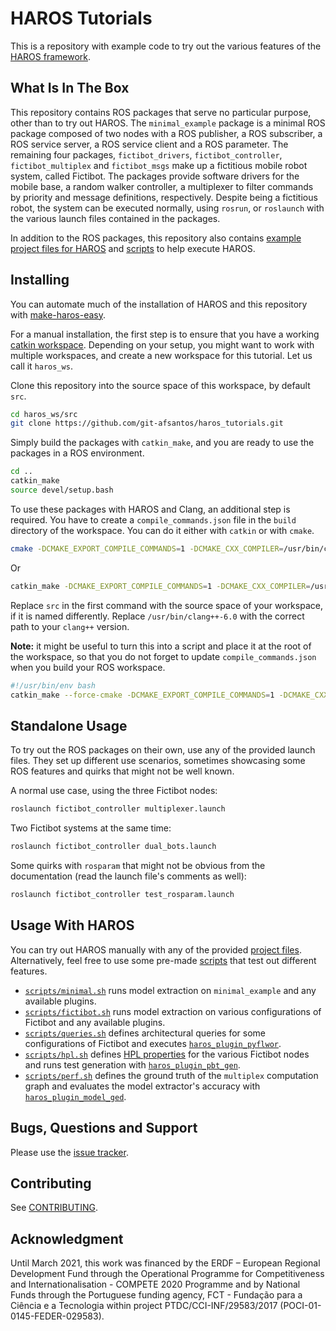 # HAROS Tutorials

This is a repository with example code to try out the various features of the [HAROS framework](http://github.com/git-afsantos/haros).

## What Is In The Box

This repository contains ROS packages that serve no particular purpose, other than to try out HAROS.
The `minimal_example` package is a minimal ROS package composed of two nodes with a ROS publisher, a ROS subscriber, a ROS service server, a ROS service client and a ROS parameter.
The remaining four packages, `fictibot_drivers`, `fictibot_controller`, `fictibot_multiplex` and `fictibot_msgs` make up a fictitious mobile robot system, called Fictibot.
The packages provide software drivers for the mobile base, a random walker controller, a multiplexer to filter commands by priority and message definitions, respectively.
Despite being a fictitious robot, the system can be executed normally, using `rosrun`, or `roslaunch` with the various launch files contained in the packages.

In addition to the ROS packages, this repository also contains [example project files for HAROS](./projects) and [scripts](./scripts) to help execute HAROS.

## Installing

You can automate much of the installation of HAROS and this repository with [make-haros-easy](https://github.com/git-afsantos/make-haros-easy).

For a manual installation, the first step is to ensure that you have a working [catkin workspace](http://wiki.ros.org/catkin/Tutorials/create_a_workspace).
Depending on your setup, you might want to work with multiple workspaces, and create a new workspace for this tutorial.
Let us call it `haros_ws`.

Clone this repository into the source space of this workspace, by default `src`.

```bash
cd haros_ws/src
git clone https://github.com/git-afsantos/haros_tutorials.git
```

Simply build the packages with `catkin_make`, and you are ready to use the packages in a ROS environment.

```bash
cd ..
catkin_make
source devel/setup.bash
```

To use these packages with HAROS and Clang, an additional step is required.
You have to create a `compile_commands.json` file in the `build` directory of the workspace.
You can do it either with `catkin` or with `cmake`.

```bash
cmake -DCMAKE_EXPORT_COMPILE_COMMANDS=1 -DCMAKE_CXX_COMPILER=/usr/bin/clang++-6.0 src
```

Or

```bash
catkin_make -DCMAKE_EXPORT_COMPILE_COMMANDS=1 -DCMAKE_CXX_COMPILER=/usr/bin/clang++-6.0
```

Replace `src` in the first command with the source space of your workspace, if it is named differently.
Replace `/usr/bin/clang++-6.0` with the correct path to your `clang++` version.

**Note:** it might be useful to turn this into a script and place it at the root of the workspace, so that you do not forget to update `compile_commands.json` when you build your ROS workspace.

```bash
#!/usr/bin/env bash
catkin_make --force-cmake -DCMAKE_EXPORT_COMPILE_COMMANDS=1 -DCMAKE_CXX_COMPILER=/usr/bin/clang++-6.0
```

## Standalone Usage

To try out the ROS packages on their own, use any of the provided launch files.
They set up different use scenarios, sometimes showcasing some ROS features and quirks that might not be well known.

A normal use case, using the three Fictibot nodes:

```bash
roslaunch fictibot_controller multiplexer.launch
```

Two Fictibot systems at the same time:

```bash
roslaunch fictibot_controller dual_bots.launch
```

Some quirks with `rosparam` that might not be obvious from the documentation (read the launch file's comments as well):

```bash
roslaunch fictibot_controller test_rosparam.launch
```

## Usage With HAROS

You can try out HAROS manually with any of the provided [project files](./projects).
Alternatively, feel free to use some pre-made [scripts](./scripts) that test out different features.

- [`scripts/minimal.sh`](./scripts/minimal.sh) runs model extraction on `minimal_example` and any available plugins.
- [`scripts/fictibot.sh`](./scripts/fictibot.sh) runs model extraction on various configurations of Fictibot and any available plugins.
- [`scripts/queries.sh`](./scripts/queries.sh) defines architectural queries for some configurations of Fictibot and executes [`haros_plugin_pyflwor`](https://github.com/git-afsantos/haros-plugin-pyflwor).
- [`scripts/hpl.sh`](./scripts/hpl.sh) defines [HPL properties](https://github.com/git-afsantos/hpl-specs) for the various Fictibot nodes and runs test generation with [`haros_plugin_pbt_gen`](https://github.com/git-afsantos/haros-plugin-pbt-gen).
- [`scripts/perf.sh`](./scripts/perf.sh) defines the ground truth of the `multiplex` computation graph and evaluates the model extractor's accuracy with [`haros_plugin_model_ged`](https://github.com/git-afsantos/haros-plugin-model-ged).

## Bugs, Questions and Support

Please use the [issue tracker](https://github.com/git-afsantos/haros_tutorials/issues).

## Contributing

See [CONTRIBUTING](./CONTRIBUTING.md).

## Acknowledgment

Until March 2021, this work was financed by the ERDF – European Regional Development Fund through the Operational Programme for Competitiveness and Internationalisation - COMPETE 2020 Programme and by National Funds through the Portuguese funding agency, FCT - Fundação para a Ciência e a Tecnologia within project PTDC/CCI-INF/29583/2017 (POCI-01-0145-FEDER-029583).
